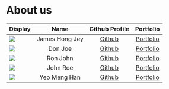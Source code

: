 # About us

Display | Name | Github Profile | Portfolio 
--------|:----:|:--------------:|:---------:
![](https://www.comp.nus.edu.sg/~stevenha/images/sh7.jpg) | James Hong Jey | [Github](https://github.com/James-Hong-Jey) | [Portfolio](docs/team/jameshong.md)
![](https://via.placeholder.com/100.png?text=Photo) | Don Joe | [Github](https://github.com/) | [Portfolio](docs/team/johndoe.md)
![](https://via.placeholder.com/100.png?text=Photo) | Ron John | [Github](https://github.com/) | [Portfolio](docs/team/johndoe.md)
![](https://via.placeholder.com/100.png?text=Photo) | John Roe | [Github](https://github.com/) | [Portfolio](docs/team/johndoe.md)
![](https://via.placeholder.com/100.png?text=Photo) | Yeo Meng Han |          [Github](https://github.com/yeo-menghan)           | [Portfolio](https://linkedin.com/in/yeo-meng-han/)
